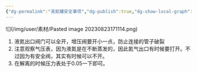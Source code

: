 ```yaml
---
{"dg-permalink":"液氮罐安全事项","dg-publish":true,"dg-show-local-graph":true,"permalink":"/液氮罐安全事项/","dgShowLocalGraph":true,"dgPassFrontmatter":true}
---
```


![](/img/user/素材/Pasted image 20230823171114.png)
1. 液氮出口阀门可以全开，增压阀要开小一点，防止连接的管子破裂
2. 注意观察气压表，因为液氮是在不断蒸发的，因此氮气出口有时候要打开。不过因为有安全阀，其实有时候可以不开。
3. 在解离的时候压力表处于0.05一下即可。